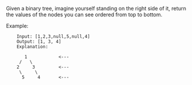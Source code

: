 Given a binary tree, imagine yourself standing on the right side of it, return the values of the nodes you can see ordered from top to bottom.

Example:

        Input: [1,2,3,null,5,null,4]
        Output: [1, 3, 4]
        Explanation:

           1            <---
         /   \
        2     3         <---
         \     \
          5     4       <---
